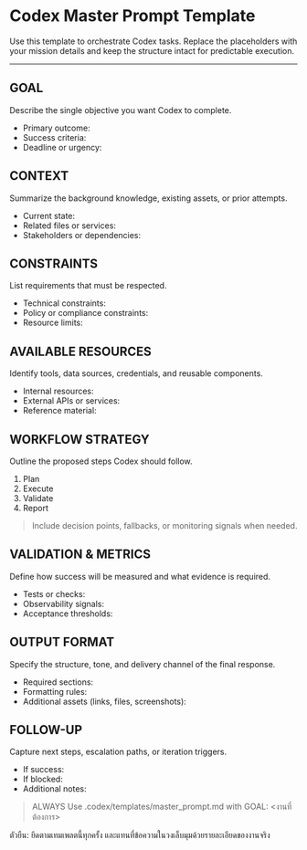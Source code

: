 # Codex Master Prompt Template

Use this template to orchestrate Codex tasks. Replace the placeholders with your mission details and keep the structure intact for predictable execution.

---

## GOAL
Describe the single objective you want Codex to complete.

- Primary outcome:
- Success criteria:
- Deadline or urgency:

## CONTEXT
Summarize the background knowledge, existing assets, or prior attempts.

- Current state:
- Related files or services:
- Stakeholders or dependencies:

## CONSTRAINTS
List requirements that must be respected.

- Technical constraints:
- Policy or compliance constraints:
- Resource limits:

## AVAILABLE RESOURCES
Identify tools, data sources, credentials, and reusable components.

- Internal resources:
- External APIs or services:
- Reference material:

## WORKFLOW STRATEGY
Outline the proposed steps Codex should follow.

1. Plan
2. Execute
3. Validate
4. Report

> Include decision points, fallbacks, or monitoring signals when needed.

## VALIDATION & METRICS
Define how success will be measured and what evidence is required.

- Tests or checks:
- Observability signals:
- Acceptance thresholds:

## OUTPUT FORMAT
Specify the structure, tone, and delivery channel of the final response.

- Required sections:
- Formatting rules:
- Additional assets (links, files, screenshots):

## FOLLOW-UP
Capture next steps, escalation paths, or iteration triggers.

- If success:
- If blocked:
- Additional notes:

> ALWAYS Use .codex/templates/master_prompt.md with GOAL: <งานที่ต้องการ>

ตัวยืน: ยึดตามเทมเพลตนี้ทุกครั้ง และแทนที่ข้อความในวงเล็บมุมด้วยรายละเอียดของงานจริง
